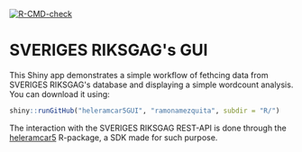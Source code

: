 <!-- badges: start -->
[![R-CMD-check](https://github.com/ramonamezquita/heleramcar5GUI/actions/workflows/R-CMD-check.yaml/badge.svg)](https://github.com/ramonamezquita/heleramcar5GUI/actions/workflows/R-CMD-check.yaml)
<!-- badges: end -->


# SVERIGES RIKSGAG's GUI

This Shiny app demonstrates a simple workflow of fethcing data from SVERIGES RIKSGAG's database and displaying a simple wordcount analysis. You can download it using:

```R
shiny::runGitHub("heleramcar5GUI", "ramonamezquita", subdir = "R/")
```

The interaction with the SVERIGES RIKSGAG REST-API is done through the [heleramcar5](https://github.com/crmaedo/heleramcar5) R-package, a SDK made for
such purpose.

